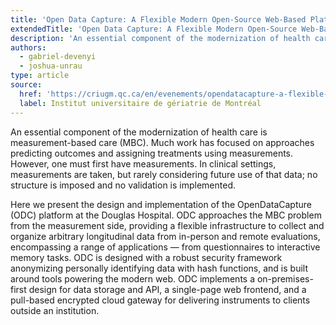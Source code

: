 ```yaml
---
title: 'Open Data Capture: A Flexible Modern Open-Source Web-Based Platform for Data Collection in Clinical and Research Settings'
extendedTitle: 'Open Data Capture: A Flexible Modern Open-Source Web-Based Platform for Data Collection in Clinical and Research Settings From the Douglas Neuroinformatics Team'
description: 'An essential component of the modernization of health care is measurement-based care (MBC). Much work has focused on approaches predicting outcomes and assigning treatments using measurements. However, one must first have measurements. In clinical settings, measurements are taken, but rarely considering future use of that data; no structure is imposed and no validation is implemented.'
authors:
  - gabriel-devenyi
  - joshua-unrau
type: article
source:
  href: 'https://criugm.qc.ca/en/evenements/opendatacapture-a-flexible-modern-open-source-web-based-platform-for-data-collection-in-clinical-and-research-settings-from-the-douglas-neuroinformatics-team/'
  label: Institut universitaire de gériatrie de Montréal
---
```


An essential component of the modernization of health care is measurement-based care (MBC). Much work has focused on approaches predicting outcomes and assigning treatments using measurements. However, one must first have measurements. In clinical settings, measurements are taken, but rarely considering future use of that data; no structure is imposed and no validation is implemented.

Here we present the design and implementation of the OpenDataCapture (ODC) platform at the Douglas Hospital. ODC approaches the MBC problem from the measurement side, providing a flexible infrastructure to collect and organize arbitrary longitudinal data from in-person and remote evaluations, encompassing a range of applications — from questionnaires to interactive memory tasks. ODC is designed with a robust security framework anonymizing personally identifying data with hash functions, and is built around tools powering the modern web. ODC implements a on-premises-first design for data storage and API, a single-page web frontend, and a pull-based encrypted cloud gateway for delivering instruments to clients outside an institution.
